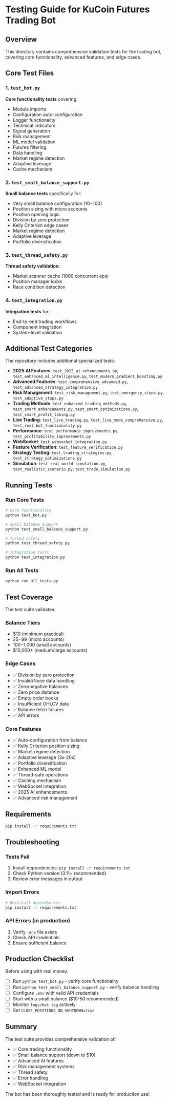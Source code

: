 # Testing Guide for KuCoin Futures Trading Bot

## Overview

This directory contains comprehensive validation tests for the trading bot, covering core functionality, advanced features, and edge cases.

## Core Test Files

### 1. `test_bot.py`
**Core functionality tests** covering:
- Module imports
- Configuration auto-configuration
- Logger functionality
- Technical indicators
- Signal generation
- Risk management
- ML model validation
- Futures filtering
- Data handling
- Market regime detection
- Adaptive leverage
- Cache mechanism

### 2. `test_small_balance_support.py`
**Small balance tests** specifically for:
- Very small balance configuration ($10-$100)
- Position sizing with micro accounts
- Position opening logic
- Division by zero protection
- Kelly Criterion edge cases
- Market regime detection
- Adaptive leverage
- Portfolio diversification

### 3. `test_thread_safety.py`
**Thread safety validation:**
- Market scanner cache (1000 concurrent ops)
- Position manager locks
- Race condition detection

### 4. `test_integration.py`
**Integration tests** for:
- End-to-end trading workflows
- Component integration
- System-level validation

## Additional Test Categories

The repository includes additional specialized tests:

- **2025 AI Features**: `test_2025_ai_enhancements.py`, `test_enhanced_ml_intelligence.py`, `test_modern_gradient_boosting.py`
- **Advanced Features**: `test_comprehensive_advanced.py`, `test_advanced_strategy_integration.py`
- **Risk Management**: `test_risk_management.py`, `test_emergency_stops.py`, `test_adaptive_stops.py`
- **Trading Methods**: `test_enhanced_trading_methods.py`, `test_smart_enhancements.py`, `test_smart_optimizations.py`, `test_smart_profit_taking.py`
- **Live Trading**: `test_live_trading.py`, `test_live_mode_comprehensive.py`, `test_real_bot_functionality.py`
- **Performance**: `test_performance_improvements.py`, `test_profitability_improvements.py`
- **WebSocket**: `test_websocket_integration.py`
- **Feature Verification**: `test_feature_verification.py`
- **Strategy Testing**: `test_trading_strategies.py`, `test_strategy_optimizations.py`
- **Simulation**: `test_real_world_simulation.py`, `test_realistic_scenario.py`, `test_trade_simulation.py`

## Running Tests

### Run Core Tests
```bash
# Core functionality
python test_bot.py

# Small balance support
python test_small_balance_support.py

# Thread safety
python test_thread_safety.py

# Integration tests
python test_integration.py
```

### Run All Tests
```bash
python run_all_tests.py
```

## Test Coverage

The test suite validates:

### Balance Tiers
- $10 (minimum practical)
- $25-$99 (micro accounts)
- $100-$1,000 (small accounts)
- $10,000+ (medium/large accounts)

### Edge Cases
- ✅ Division by zero protection
- ✅ Invalid/None data handling
- ✅ Zero/negative balances
- ✅ Zero price distance
- ✅ Empty order books
- ✅ Insufficient OHLCV data
- ✅ Balance fetch failures
- ✅ API errors

### Core Features
- ✅ Auto-configuration from balance
- ✅ Kelly Criterion position sizing
- ✅ Market regime detection
- ✅ Adaptive leverage (3x-20x)
- ✅ Portfolio diversification
- ✅ Enhanced ML model
- ✅ Thread-safe operations
- ✅ Caching mechanism
- ✅ WebSocket integration
- ✅ 2025 AI enhancements
- ✅ Advanced risk management

## Requirements

```bash
pip install -r requirements.txt
```

## Troubleshooting

### Tests Fail
1. Install dependencies: `pip install -r requirements.txt`
2. Check Python version (3.11+ recommended)
3. Review error messages in output

### Import Errors
```bash
# Reinstall dependencies
pip install -r requirements.txt
```

### API Errors (in production)
1. Verify `.env` file exists
2. Check API credentials
3. Ensure sufficient balance

## Production Checklist

Before using with real money:

- [ ] Run `python test_bot.py` - verify core functionality
- [ ] Run `python test_small_balance_support.py` - verify balance handling
- [ ] Configure `.env` with valid API credentials
- [ ] Start with a small balance ($10-50 recommended)
- [ ] Monitor `logs/bot.log` actively
- [ ] Set `CLOSE_POSITIONS_ON_SHUTDOWN=true`

## Summary

The test suite provides comprehensive validation of:
- ✅ Core trading functionality
- ✅ Small balance support (down to $10)
- ✅ Advanced AI features
- ✅ Risk management systems
- ✅ Thread safety
- ✅ Error handling
- ✅ WebSocket integration

The bot has been thoroughly tested and is ready for production use!
